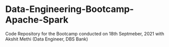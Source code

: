 # Data-Engineering-Bootcamp-Apache-Spark

Code Repository for the Bootcamp conducted on 18th Septmeber, 2021 with Akshit Methi (Data Engineer, DBS Bank)
